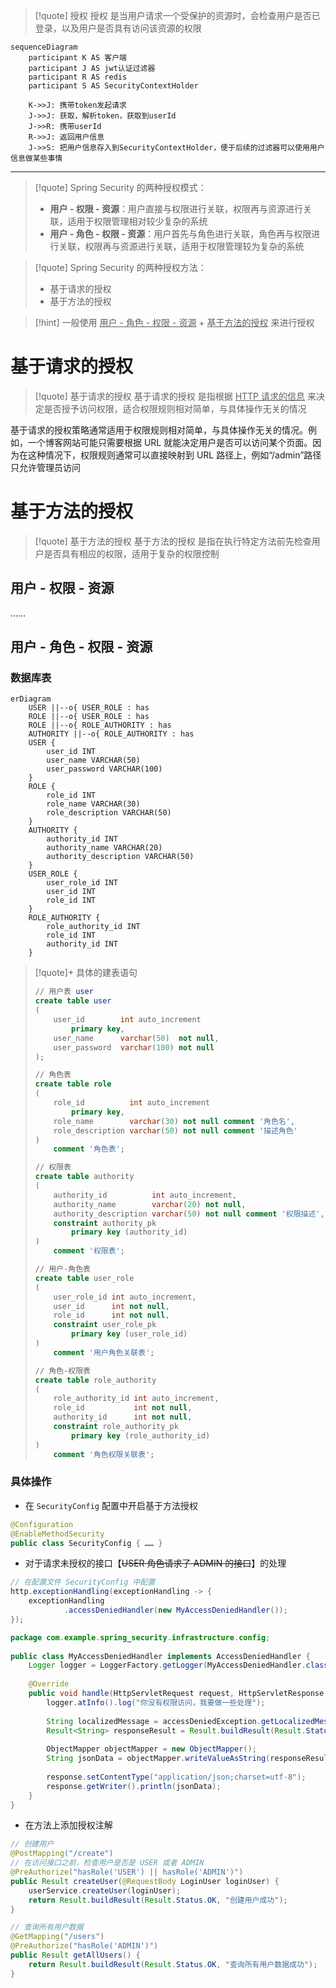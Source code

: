 
> [!quote] 授权
> 授权 是当用户请求一个受保护的资源时，会检查用户是否已登录，以及用户是否具有访问该资源的权限

```mermaid
sequenceDiagram
	participant K AS 客户端
	participant J AS jwt认证过滤器
	participant R AS redis
	participant S AS SecurityContextHolder

	K->>J: 携带token发起请求
	J->>J: 获取，解析token，获取到userId
	J->>R: 携带userId
	R->>J: 返回用户信息
	J->>S: 把用户信息存入到SecurityContextHolder，便于后续的过滤器可以使用用户信息做某些事情
```

---

> [!quote] Spring Security 的两种授权模式：
> - **用户 - 权限 - 资源**：用户直接与权限进行关联，权限再与资源进行关联，适用于权限管理相对较少复杂的系统
> - **用户 - 角色 - 权限 - 资源**：用户首先与角色进行关联，角色再与权限进行关联，权限再与资源进行关联，适用于权限管理较为复杂的系统

> [!quote] Spring Security 的两种授权方法：
> - 基于请求的授权
> - 基于方法的授权

> [!hint] 一般使用 <u>用户 - 角色 - 权限 - 资源</u> + <u>基于方法的授权</u> 来进行授权

# 基于请求的授权

> [!quote] 基于请求的授权
> 基于请求的授权 是指根据 <u>HTTP 请求的信息</u> 来决定是否授予访问权限，适合权限规则相对简单，与具体操作无关的情况

基于请求的授权策略通常适用于权限规则相对简单，与具体操作无关的情况。例如，一个博客网站可能只需要根据 URL 就能决定用户是否可以访问某个页面。因为在这种情况下，权限规则通常可以直接映射到 URL 路径上，例如“/admin”路径只允许管理员访问


# 基于方法的授权

> [!quote] 基于方法的授权
> 基于方法的授权 是指在执行特定方法前先检查用户是否具有相应的权限，适用于复杂的权限控制

## 用户 - 权限 - 资源
……

## 用户 - 角色 - 权限 - 资源
### 数据库表
```mermaid
erDiagram
    USER ||--o{ USER_ROLE : has
    ROLE ||--o{ USER_ROLE : has
    ROLE ||--o{ ROLE_AUTHORITY : has
    AUTHORITY ||--o{ ROLE_AUTHORITY : has
    USER {
        user_id INT
        user_name VARCHAR(50)
        user_password VARCHAR(100)
    }
    ROLE {
        role_id INT
        role_name VARCHAR(30)
        role_description VARCHAR(50)
    }
    AUTHORITY {
        authority_id INT
        authority_name VARCHAR(20)
        authority_description VARCHAR(50)
    }
    USER_ROLE {
        user_role_id INT
        user_id INT
        role_id INT
    }
    ROLE_AUTHORITY {
        role_authority_id INT
        role_id INT
        authority_id INT
    }
```

> [!quote]+ 具体的建表语句
> ```sql
> // 用户表 user
> create table user  
> (  
>     user_id        int auto_increment  
>         primary key,  
>     user_name      varchar(50)  not null,  
>     user_password  varchar(100) not null
> );
> ```
> 
> ```sql
> // 角色表
> create table role  
> (  
>     role_id          int auto_increment  
>         primary key,  
>     role_name        varchar(30) not null comment '角色名',  
>     role_description varchar(50) not null comment '描述角色'  
> )  
>     comment '角色表';
> ```
> 
> ```sql
> // 权限表
> create table authority  
> (  
>     authority_id          int auto_increment,  
>     authority_name        varchar(20) not null,  
>     authority_description varchar(50) not null comment '权限描述',  
>     constraint authority_pk  
>         primary key (authority_id)  
> )  
>     comment '权限表';
> ```
> 
> ```sql
> // 用户-角色表
> create table user_role  
> (  
>     user_role_id int auto_increment,  
>     user_id      int not null,  
>     role_id      int not null,  
>     constraint user_role_pk  
>         primary key (user_role_id)  
> )  
>     comment '用户角色关联表';
> ```
> 
> ```sql
> // 角色-权限表
> create table role_authority  
> (  
>     role_authority_id int auto_increment,  
>     role_id           int not null,  
>     authority_id      int not null,  
>     constraint role_authority_pk  
>         primary key (role_authority_id)  
> )  
>     comment '角色权限关联表';
> ```

### 具体操作
- 在 `SecurityConfig` 配置中开启基于方法授权
```java
@Configuration  
@EnableMethodSecurity  
public class SecurityConfig { …… }
```

- 对于请求未授权的接口【~~USER 角色请求了 ADMIN 的接口~~】的处理
```java
// 在配置文件 SecurityConfig 中配置
http.exceptionHandling(exceptionHandling -> {  
    exceptionHandling
            .accessDeniedHandler(new MyAccessDeniedHandler());  
});
```

```java
package com.example.spring_security.infrastructure.config;  
  
public class MyAccessDeniedHandler implements AccessDeniedHandler {  
    Logger logger = LoggerFactory.getLogger(MyAccessDeniedHandler.class);  
  
    @Override  
    public void handle(HttpServletRequest request, HttpServletResponse response, AccessDeniedException accessDeniedException) throws IOException, ServletException {  
        logger.atInfo().log("你没有权限访问，我要做一些处理");  
  
        String localizedMessage = accessDeniedException.getLocalizedMessage();  
        Result<String> responseResult = Result.buildResult(Result.Status.ERROR, "你没有权限访问", localizedMessage);  
  
        ObjectMapper objectMapper = new ObjectMapper();  
        String jsonData = objectMapper.writeValueAsString(responseResult);  
  
        response.setContentType("application/json;charset=utf-8");  
        response.getWriter().println(jsonData);  
    }  
}
```

- 在方法上添加授权注解
```java
// 创建用户  
@PostMapping("/create")  
// 在访问接口之前，检查用户是否是 USER 或者 ADMIN
@PreAuthorize("hasRole('USER') || hasRole('ADMIN')")
public Result createUser(@RequestBody LoginUser loginUser) {  
    userService.createUser(loginUser);  
    return Result.buildResult(Result.Status.OK, "创建用户成功");  
}

// 查询所有用户数据  
@GetMapping("/users")  
@PreAuthorize("hasRole('ADMIN')")  
public Result getAllUsers() {  
    return Result.buildResult(Result.Status.OK, "查询所有用户数据成功");  
}
```






